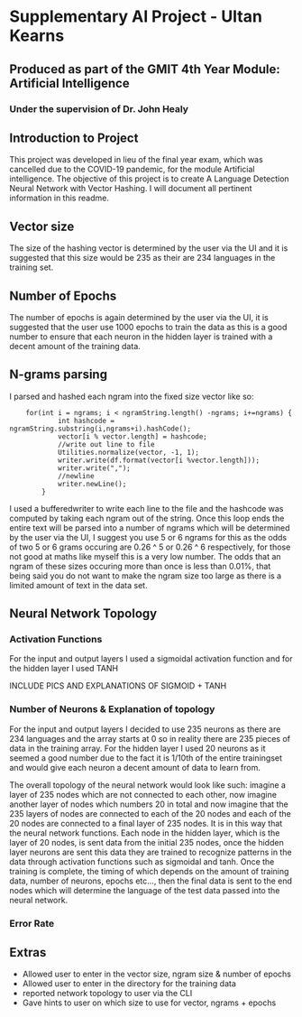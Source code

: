 # Supplementary AI Project - Ultan Kearns
## Produced as part of the GMIT 4th Year Module: Artificial Intelligence 
### Under the supervision of Dr. John Healy

## Introduction to Project
This project was developed in lieu of the final year exam, which was cancelled due to the COVID-19 pandemic, for the module Artificial intelligence.  The objective of this project is to create A Language Detection Neural Network with Vector Hashing.  I will document all pertinent information in this readme.
## Vector size	
The size of the hashing vector is determined by the user via the UI and it is suggested that this size would be 235 as their are 234 languages in the training set.
## Number of Epochs
The number of epochs is again determined by the user via the UI, it is suggested that the user use 1000 epochs to train the data as this is a good number to ensure that each neuron in the hidden layer is trained with a decent amount of the training data.
## N-grams parsing
I parsed and hashed each ngram into the fixed size vector like so:

		for(int i = ngrams; i < ngramString.length() -ngrams; i+=ngrams) {
				int hashcode = ngramString.substring(i,ngrams+i).hashCode();
		 		vector[i % vector.length] = hashcode;
				//write out line to file
		 		Utilities.normalize(vector, -1, 1);
		 		writer.write(df.format(vector[i %vector.length]));
		 		writer.write(",");
		 		//newline
		 		writer.newLine();
			}
I used a bufferedwriter to write each line to the file and the hashcode was computed by taking each ngram out of the string.  Once this loop ends the entire text will be parsed into a number of ngrams which will be determined by the user via the UI, I suggest you use 5 or 6 ngrams for this as the odds of two 5 or 6 grams occuring are 0.26 ^ 5 or 0.26 ^ 6 respectively, for those not good at maths like myself this is a very low number.  The odds that an ngram of these sizes occuring more than once is less than 0.01%, that being said you do not want to make the ngram size too  large as there is a limited amount of text in the data set.
## Neural Network Topology
### Activation Functions
For the input and output layers I used a sigmoidal activation function and for the hidden layer I used TANH

INCLUDE PICS AND EXPLANATIONS OF SIGMOID + TANH
### Number of Neurons & Explanation of topology
For the input and output layers I decided to use 235 neurons as there are 234 languages and the array starts at 0 so in reality there are 235 pieces of data in the training array.  For the hidden layer I used 20 neurons as it seemed a good number due to the fact it is 1/10th of the entire trainingset and would give each neuron a decent amount of data to learn from.

The overall topology of the neural network would look like such: imagine a layer of 235 nodes which are not connected to each other, now imagine another layer of nodes which numbers 20 in total and now imagine that the 235 layers of nodes are connected to each of the 20 nodes and each of the 20 nodes are connected to a final layer of 235 nodes.  It is in this way that the neural network functions.  Each node in the hidden layer, which is the layer of 20 nodes, is sent data from the initial 235 nodes, once the hidden layer neurons are sent this data they are trained to recognize patterns in the data through activation functions such as sigmoidal and tanh.  Once the training is complete, the timing of which depends on the amount of training data, number of neurons, epochs etc..., then the final data is sent to the end nodes which will determine the language of the test data passed into the neural network.

### Error Rate
## Extras
+ Allowed user to enter in the vector size, ngram size & number of epochs
+ Allowed user to enter in the directory for the training data
+ reported network topology to user via the CLI
+ Gave hints to user on which size to use for vector, ngrams + epochs